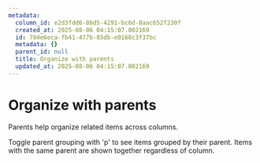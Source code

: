 ```yaml
---
metadata:
  column_id: e2d3fdd6-86d5-4291-bc6d-8aac652f230f
  created_at: 2025-08-06 04:15:07.002169
  id: 784e6eca-fb41-477b-85db-e0168c3f37bc
  metadata: {}
  parent_id: null
  title: Organize with parents
  updated_at: 2025-08-06 04:15:07.002169
---
```


# Organize with parents


Parents help organize related items across columns.

Toggle parent grouping with 'p' to see items grouped by their parent.
Items with the same parent are shown together regardless of column.